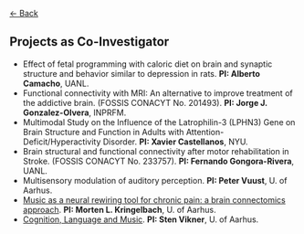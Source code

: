 [<- Back](index.md)

## Projects as Co-Investigator

* Effect of fetal programming with caloric diet on brain and synaptic structure and behavior similar to depression in rats. **PI: Alberto Camacho**, UANL.* Functional connectivity with MRI: An alternative to improve treatment of the addictive brain. (FOSSIS CONACYT No. 201493). **PI: Jorge J. Gonzalez-Olvera**, INPRFM.* Multimodal Study on the Influence of the Latrophilin-3 (LPHN3) Gene on Brain Structure and Function in Adults with Attention-Deficit/Hyperactivity Disorder. **PI: Xavier Castellanos**, NYU.* Brain structural and functional connectivity after motor rehabilitation in Stroke. (FOSSIS CONACYT No. 233757). **PI: Fernando Gongora-Rivera**, UANL.* Multisensory modulation of auditory perception. **PI: Peter Vuust**, U. of Aarhus.
* [Music as a neural rewiring tool for chronic pain: a brain connectomics approach](http://pure.au.dk/portal/en/projects/music-as-a-neural-rewiring-tool-for-chronic-pain-a-brain-connectomics-approach(cf757ec1-225c-4cbb-8b08-49d84aa78692).html). **PI: Morten L. Kringelbach**, U. of Aarhus.
* [Cognition, Language and Music](http://pure.au.dk/portal/en/projects/cognition-language-and-music(c48fb557-f25d-4e82-8f56-b065f67ea61c).html). **PI: Sten Vikner**, U. of Aarhus.